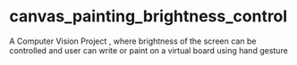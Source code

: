 # canvas_painting_brightness_control
A Computer Vision Project , where brightness of the screen can be controlled and user can write or paint on a virtual board using hand gesture 
